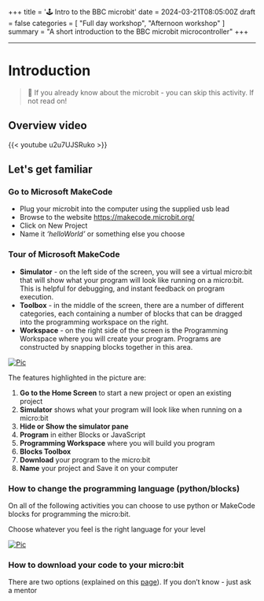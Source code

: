 +++
title = '🕹️ Intro to the BBC microbit'
date = 2024-03-21T08:05:00Z
draft = false
categories = [ "Full day workshop", "Afternoon workshop" ]
summary = "A short introduction to the BBC microbit microcontroller"
+++

---

# Introduction

> :tada: If you already know about the microbit - you can skip this activity. If not read on!

## Overview video
{{< youtube u2u7UJSRuko >}}

## Let's get familiar

### Go to Microsoft MakeCode
* Plug your microbit into the computer using the supplied usb lead
* Browse to the website https://makecode.microbit.org/
* Click on New Project
* Name it *‘helloWorld’* or something else you choose

### Tour of Microsoft MakeCode
* **Simulator** - on the left side of the screen, you will see a virtual micro:bit that will show what your program will look like running on a micro:bit. This is helpful for debugging, and instant feedback on program execution.
* **Toolbox** - in the middle of the screen, there are a number of different categories, each containing a number of blocks that can be dragged into the programming workspace on the right.
* **Workspace** - on the right side of the screen is the Programming Workspace where you will create your program. Programs are constructed by snapping blocks together in this area.

[![Pic](/images/ide-tour.png)](https://makecode.microbit.org/)

The features highlighted in the picture are:

1. **Go to the Home Screen** to start a new project or open an existing project
2. **Simulator** shows what your program will look like when running on a micro:bit
3. **Hide or Show the simulator pane**
4. **Program** in either Blocks or JavaScript
5. **Programming Workspace** where you will build you program
6. **Blocks Toolbox**
7. **Download** your program to the micro:bit
8. **Name** your project and Save it on your computer


### How to change the programming language (python/blocks)

On all of the following activities you can choose to use python or MakeCode blocks for programming the micro:bit. 

Choose whatever you feel is the right language for your level

[![Pic](/images/change_makeCode_language.png)](/images/change_makeCode_language.png)


### How to download your code to your micro:bit

There are two options (explained on this [page](https://microbit.org/get-started/first-steps/set-up/)). 
If you don’t know - just ask a mentor